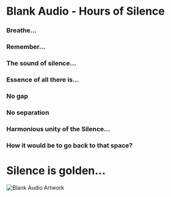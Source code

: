 # Blank Audio - Hours of Silence

### Breathe...
### Remember...
### The sound of silence...
### Essence of all there is...
### No gap
### No separation
### Harmonious unity of the Silence...
### How it would be to go back to that space?

# Silence is golden...

![Blank Audio Artwork](/anars/blank-audio/blob/master/artwork.png)
